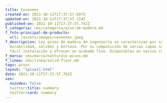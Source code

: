 ```yaml
---
title: Cevennes
created-on: 2021-10-11T17:37:57.697Z
updated-on: 2021-10-11T17:37:57.724Z
published-on: 2021-10-11T17:37:57.742Z
f_categoria: cms/categoria/piso-de-madera.md
f_foto-principal-de-producto:
  url: /assets/images/cevennes.jpeg
f_descripcion: Los pisos de madera de ingeniería se caracterizan por su
  durabilidad, solidez y belleza. Por su composición de varias capas son de
  fácil instalación y ofrecen un acabado fino. Disponibles en varios colores.
f_marca: cms/marca/natturale-pisos.md
f_linea: cms/linea/solid-floor.md
tags: pisos
layout: "[pisos].html"
date: 2021-10-11T17:37:57.762Z
seo:
  noindex: false
  twitter:title: summary
  twitter:card: summary
---
```

